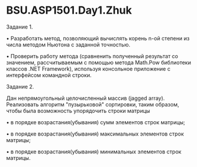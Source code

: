 # BSU.ASP1501.Day1.Zhuk
Задание 1.

• Разработать метод, позволяющий вычислять корень n-ой степени из числа методом Ньютона с заданной точностью. 

• Проверить работу метода (сравненить полученный результат со значением, рассчитываемым с помощью метода Math.Pow библиотеки
классов .NET Framework), используя консольное приложение с интерфейсом командной строки.

Задание 2.

Дан непрямоугольный целочисленный массив (jagged array). Реализовать алгоритм "пузырьковой" сортировки, таким образом, чтобы была возможность упорядочить строки матрицы

• в порядке возрастания(убывания) сумм элементов строк матрицы;

• в порядке возрастания(убывания) максимальных элементов строк матрицы;

• в порядке возрастания(убывания) минимальных элементов строк матрицы.
